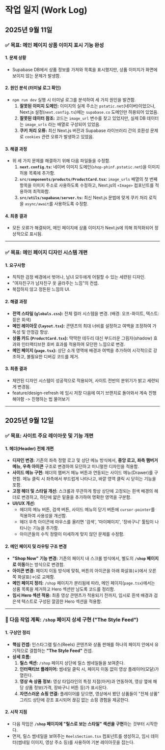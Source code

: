 # 작업 일지 (Work Log)

## 2025년 9월 11일

### ✅ 목표: 메인 페이지 상품 이미지 표시 기능 완성

#### 1. 문제 상황
- Supabase DB에서 상품 정보를 가져와 목록을 표시했지만, 상품 이미지가 화면에 보이지 않는 문제가 발생함.

#### 2. 원인 분석 (터미널 로그 확인)
- `npm run dev` 실행 시 터미널 로그를 분석하여 세 가지 원인을 발견함.
    1.  **잘못된 이미지 도메인:** 이미지의 실제 주소는 `pstatic.net`(네이버)이었으나, Next.js 설정(`next.config.ts`)에는 `supabase.co` 도메인만 허용되어 있었음.
    2.  **잘못된 데이터 참조:** 코드는 `image_url` 변수를 찾고 있었지만, 실제 DB 데이터는 `image_urls` 라는 배열로 구성되어 있었음.
    3.  **쿠키 처리 오류:** 최신 Next.js 버전과 Supabase 라이브러리 간의 호환성 문제로 `cookies` 관련 오류가 발생하고 있었음.

#### 3. 해결 과정
- 위 세 가지 문제를 해결하기 위해 다음 파일들을 수정함.
    1.  **`next.config.ts`:** 네이버 이미지 도메인(`shop-phinf.pstatic.net`)을 이미지 허용 목록에 추가함.
    2.  **`src/components/products/ProductCard.tsx`:** `image_urls` 배열의 첫 번째 항목을 이미지 주소로 사용하도록 수정하고, Next.js의 `<Image>` 컴포넌트를 적용하여 최적화함.
    3.  **`src/utils/supabase/server.ts`:** 최신 Next.js 문법에 맞게 쿠키 처리 로직을 `async/await`를 사용하도록 수정함.

#### 4. 최종 결과
- 모든 오류가 해결되어, 메인 페이지에 상품 이미지가 Next.js에 의해 최적화되어 정상적으로 표시됨.

---

### ✅ 목표: 메인 페이지 디자인 시스템 개편

#### 1. 요구사항
- 칙칙한 검정 배경에서 벗어나, 남녀 모두에게 어필할 수 있는 세련된 디자인.
- "여자친구가 남자친구 옷 골라주는 느낌"의 컨셉.
- 복잡하지 않고 정돈된 느낌의 UI.

#### 2. 해결 과정
- **전역 스타일 (`globals.css`):** 전체 컬러 시스템을 변경. (배경: 오프-화이트, 텍스트: 짙은 회색)
- **메인 레이아웃 (`layout.tsx`):** 콘텐츠의 최대 너비를 설정하고 여백을 조정하여 가독성 및 안정감 향상.
- **상품 카드 (`ProductCard.tsx`):** 딱딱한 테두리 대신 부드러운 그림자(shadow) 효과와 인터랙티브한 호버 효과를 적용하여 모던한 느낌으로 변경.
- **메인 페이지 (`page.tsx`):** 상단 소개 영역에 배경과 여백을 추가하여 시각적으로 강조하고, 불필요한 디버깅 코드를 제거.

#### 3. 최종 결과
- 제안된 디자인 시스템이 성공적으로 적용되어, 사이트 전반의 분위기가 밝고 세련되게 변경됨.
- feature/design-refresh 에 임시 저장 다음에 여기 브랜치로 돌아와서 계속 진행해야함 -> 진행하는 법 물어보기 

---

## 2025년 9월 12일

### ✅ 목표: 사이트 주요 레이아웃 및 기능 개편

#### 1. 헤더(Header) 전체 개편
- **디자인 변경:** 기존의 좌측 정렬 로고 및 상단 메뉴 방식에서, **중앙 로고, 좌측 햄버거 메뉴, 우측 아이콘** 구조로 변경하여 모던하고 미니멀한 디자인을 적용함.
- **사이드 메뉴 구현:** 헤더의 햄버거 메뉴 버튼과 연동되는 사이드 메뉴(Drawer)를 구현함. 메뉴 클릭 시 좌측에서 부드럽게 나타나고, 바깥 영역 클릭 시 닫히는 기능을 포함.
- **고정 헤더 및 스타일 개선:** 스크롤과 무관하게 항상 상단에 고정되는 흰색 배경의 헤더로 변경하고, 하단에 얇은 밑줄을 추가하여 명확한 영역을 구분함.
- **UI/UX 개선:**
    - 헤더의 메뉴 버튼, 검색 버튼, 사이드 메뉴의 닫기 버튼에 `cursor-pointer`를 적용하여 사용성을 개선함.
    - 헤더 우측 아이콘에 마우스를 올리면 '검색', '마이페이지', '장바구니' 툴팁이 나타나는 기능을 추가함.
    - 아이콘들의 수직 정렬이 미세하게 맞지 않던 문제를 수정함.

#### 2. 메인 페이지 및 라우팅 구조 변경
- **"Shop Now" 기능 변경:** 기존의 페이지 내 스크롤 방식에서, 별도의 **`/shop` 페이지로 이동**하는 방식으로 변경함.
- **아이콘 변경:** 페이지 이동 방식에 맞춰, 버튼의 아이콘을 아래 화살표(↓)에서 오른쪽 화살표(→)로 교체함.
- **메인 페이지 정리:** `/shop` 페이지가 분리됨에 따라, 메인 페이지(`page.tsx`)에서는 상품 목록을 제거하고 Hero 섹션만 남도록 코드를 정리함.
- **임시 Hero 섹션 적용:** 최종 영상 콘텐츠가 적용되기 전까지, 임시로 흰색 배경과 검은색 텍스트로 구성된 깔끔한 Hero 섹션을 적용함.

---

### 🚀 다음 작업 계획: `/shop` 페이지 상세 구현 ("The Style Feed")

#### 1. 구상안 정리
- **핵심 컨셉:** 인스타그램 릴스(Reels) 콘텐츠와 상품 판매를 하나의 페이지 안에서 유기적으로 결합하는 **"The Style Feed"** 컨셉.
- **상세 흐름:**
    1. **릴스 섹션:** `/shop` 페이지 상단에 릴스 썸네일들을 보여준다.
    2. **인터랙티브 플레이어:** 썸네일 클릭 시, 페이지 이동 없이 영상 플레이어(모달)가 열린다.
    3. **영상 속 상품 정보:** 영상 타임라인의 특정 지점(마커)과 연동하여, 영상 옆에 해당 상품 정보(가격, 장바구니 버튼 등)가 표시된다.
    4. **자연스러운 쇼핑 연결:** 플레이어를 닫으면, 영상에서 봤던 상품들이 "전체 상품" 그리드 상단에 강조 표시되어 끊김 없는 쇼핑 경험을 제공한다.

#### 2. 시작 지점
- 다음 작업은 **`/shop` 페이지에 "릴스로 보는 스타일" 섹션을 구현**하는 것부터 시작한다.
- 먼저, 릴스 썸네일을 보여주는 `ReelsSection.tsx` 컴포넌트를 생성하고, 임시 데이터(썸네일 이미지, 영상 주소 등)를 사용하여 기본 레이아웃을 잡는다.